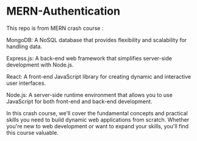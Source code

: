 # MERN-Authentication


This repo is from MERN crash course :

MongoDB: A NoSQL database that provides flexibility and scalability for handling data.

Express.js: A back-end web framework that simplifies server-side development with Node.js.

React: A front-end JavaScript library for creating dynamic and interactive user interfaces.

Node.js: A server-side runtime environment that allows you to use JavaScript for both front-end and back-end development.

In this crash course, we'll cover the fundamental concepts and practical skills you need to build dynamic web applications from scratch. Whether you're new to web development or want to expand your skills, you'll find this course valuable.


